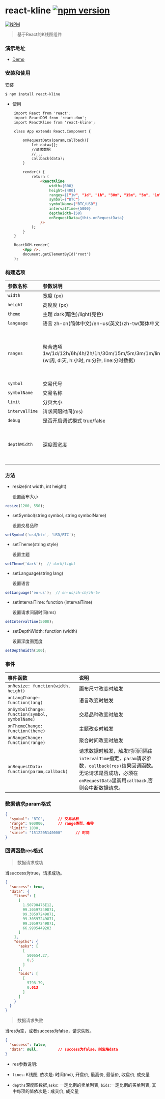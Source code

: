# react-kline     [![npm version](https://badge.fury.io/js/react-kline.svg)](https://badge.fury.io/js/react-kline)

[![NPM](https://nodei.co/npm/react-kline.png)](https://www.npmjs.com/package/react-kline)

> 基于React的K线图组件

### 演示地址

* [Demo](https://lindakai2016.github.io/react-kline/index.html)

### 安装和使用

安装

```bash
$ npm install react-kline
```

* 使用

```html
    import React from 'react';
    import ReactDOM from 'react-dom';
    import ReactKline from 'react-kline';

    class App extends React.Component {

        onRequestData(param,callback){
            let data={};
            //请求数据
            //...
            callback(data);
        }

        render() {
            return (
                <ReactKline
                    width={600}
                    height={400}
                    ranges={["1w", "1d", "1h", "30m", "15m", "5m", "1m", "line"]}
                    symbol={"BTC"}
                    symbolName={"BTC/USD"}
                    intervalTime={5000}
                    depthWidth={50}
                    onRequestData={this.onRequestData}
                />
            );
        }
    }

    ReactDOM.render(
        <App />,
        document.getElementById('root')
    );
```

### 构建选项

| 参数名称  | 参数说明         |  默认值
|:---------|:-----------------|:------------
|`width`   | 宽度 (px)         | 600
|`height` | 高度度 (px) | 400
|`theme` | 主题 dark(暗色)/light(亮色)| dark
|`language` | 语言 zh-cn(简体中文)/en-us(英文)/zh-tw(繁体中文)| zh-cn
|`ranges` | 聚合选项 1w/1d/12h/6h/4h/2h/1h/30m/15m/5m/3m/1m/line (w:周, d:天, h:小时, m:分钟, line:分时数据)| ["1w", "1d", "1h", "30m", "15m", "5m", "1m", "line"]
|`symbol` | 交易代号| 
|`symbolName`  | 交易名称 | 
|`limit`  | 分页大小 | 1000
|`intervalTime`  | 请求间隔时间(ms) | 3000
|`debug` | 是否开启调试模式 true/false |  true
|`depthWidth` | 深度图宽度 | 最小50，小于50则取50，默认50


### 方法

* resize(int width, int height)

    设置画布大小

```javascript
resize(1200, 550);
```

* setSymbol(string symbol, string symbolName)

    设置交易品种

```javascript
setSymbol('usd/btc', 'USD/BTC');
```

* setTheme(string style)

    设置主题

```javascript
setTheme('dark');  // dark/light
```

* setLanguage(string lang)

    设置语言

```javascript
setLanguage('en-us');  // en-us/zh-ch/zh-tw
```

* setIntervalTime: function (intervalTime) 

    设置请求间隔时间(ms)

```javascript
setIntervalTime(5000);
```

* setDepthWidth: function (width)

    设置深度图宽度

```javascript
setDepthWidth(100);
```


### 事件

| 事件函数                 |  说明
|:-----------------------|:------------
| `onResize: function(width, height)`   | 画布尺寸改变时触发
| `onLangChange: function(lang)`   | 语言改变时触发
| `onSymbolChange: function(symbol, symbolName)`   | 交易品种改变时触发
| `onThemeChange: function(theme)`   | 主题改变时触发
| `onRangeChange: function(range)`   | 聚合时间改变时触发
| `onRequestData: function(param,callback)`| 请求数据时触发，触发时间间隔由`intervalTime`指定，`param`请求参数，`callback(res)`结果回调函数。无论请求是否成功，必须在`onRequestData`里调用`callback`,否则会中断数据请求。

### 数据请求param格式

```json
{
  "symbol": "BTC",		// 交易品种
  "range": 900000,		// range类型，毫秒
  "limit": 1000,
  "since": "1512205140000"      // 时间
}
```

### 回调函数res格式

> 数据请求成功

当success为true，请求成功。

```json
{
  "success": true,
  "data": {
    "lines": [
      [
        1.50790476E12,
        99.30597249871,
        99.30597249871,
        99.30597249871,
        99.30597249871,
        66.9905449283
      ]
    ],
    "depths": {
      "asks": [
        [
          500654.27,
          0.5
        ]
      ],
      "bids": [
        [
          5798.79,
          0.013
        ]
      ]
    }
  }
}
```

> 数据请求失败

当res为空，或者success为false，请求失败。

```json
{
  "success": false,
  "data": null,	        // success为false，则忽略data
}
```


* res参数说明:

* `lines`: K线图, 依次是: 时间(ms), 开盘价, 最高价, 最低价, 收盘价, 成交量
* `depths`深度图数据,`asks`: 一定比例的卖单列表, `bids`:一定比例的买单列表, 其中每项的值依次是 : 成交价, 成交量